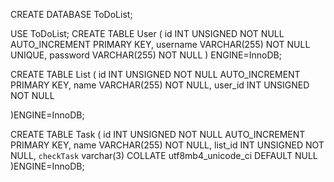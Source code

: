 CREATE DATABASE ToDoList;

USE ToDoList;
CREATE TABLE User (
    id INT UNSIGNED NOT NULL AUTO_INCREMENT PRIMARY KEY,
    username VARCHAR(255) NOT NULL UNIQUE,
    password VARCHAR(255) NOT NULL
) ENGINE=InnoDB;

CREATE TABLE List (
    id INT UNSIGNED NOT NULL AUTO_INCREMENT PRIMARY KEY,
    name VARCHAR(255) NOT NULL,
    user_id INT UNSIGNED NOT NULL

)ENGINE=InnoDB;

CREATE TABLE Task (
    id INT UNSIGNED NOT NULL AUTO_INCREMENT PRIMARY KEY,
    name VARCHAR(255) NOT NULL,
    list_id INT UNSIGNED NOT NULL,
    `checkTask` varchar(3) COLLATE utf8mb4_unicode_ci DEFAULT NULL
)ENGINE=InnoDB;
```
